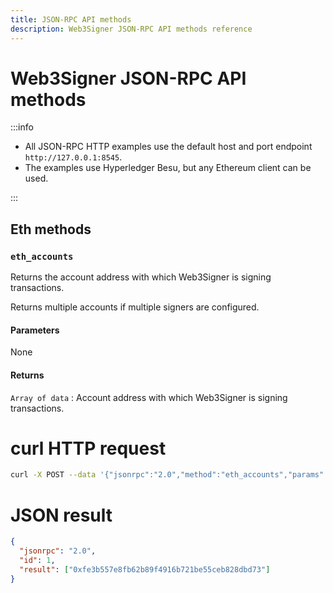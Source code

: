 ```yaml
---
title: JSON-RPC API methods
description: Web3Signer JSON-RPC API methods reference
---
```


# Web3Signer JSON-RPC API methods

:::info

- All JSON-RPC HTTP examples use the default host and port endpoint `http://127.0.0.1:8545`.
- The examples use Hyperledger Besu, but any Ethereum client can be used.

:::

## Eth methods

### `eth_accounts`

Returns the account address with which Web3Signer is signing transactions.

Returns multiple accounts if multiple signers are configured.

#### Parameters

None

#### Returns

`Array of data` : Account address with which Web3Signer is signing transactions.

<!--tabs-->

# curl HTTP request

```bash
curl -X POST --data '{"jsonrpc":"2.0","method":"eth_accounts","params":[],"id":1}' http://127.0.0.1:8545
```

# JSON result

```json
{
  "jsonrpc": "2.0",
  "id": 1,
  "result": ["0xfe3b557e8fb62b89f4916b721be55ceb828dbd73"]
}
```

<!--/tabs-->

